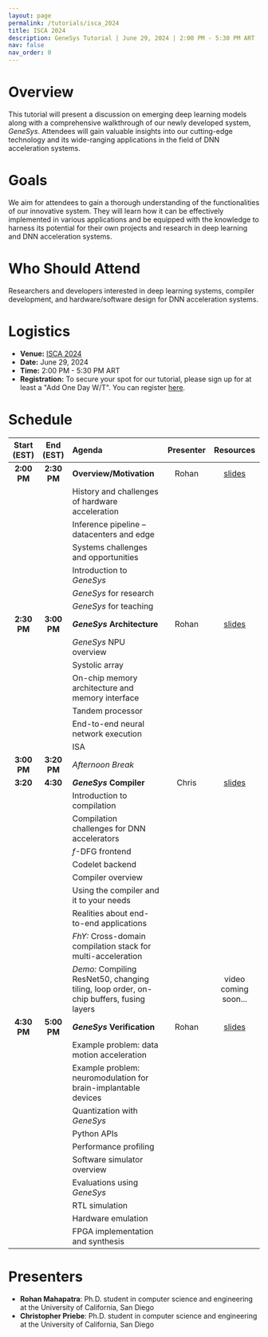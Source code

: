 ```yaml
---
layout: page
permalink: /tutorials/isca_2024
title: ISCA 2024
description: GeneSys Tutorial | June 29, 2024 | 2:00 PM - 5:30 PM ART | Quebracho A
nav: false
nav_order: 0
---
```


# Overview
This tutorial will present a discussion on emerging deep learning models along with a comprehensive walkthrough of our newly developed system, _GeneSys_.
Attendees will gain valuable insights into our cutting-edge technology and its wide-ranging applications in the field of DNN acceleration systems.

# Goals
We aim for attendees to gain a thorough understanding of the functionalities of our innovative system.
They will learn how it can be effectively implemented in various applications and be equipped with the knowledge to harness its potential for their own projects and research in deep learning and DNN acceleration systems.

# Who Should Attend
Researchers and developers interested in deep learning systems, compiler development, and hardware/software design for DNN acceleration systems.

# Logistics
- **Venue:** [ISCA 2024](https://www.iscaconf.org/isca2024/)
- **Date:** June 29, 2024
- **Time:** 2:00 PM - 5:30 PM ART
- **Registration:** To secure your spot for our tutorial, please sign up for at least a "Add One Day W/T". You can register [here](https://whova.com/portal/registration/iscai_202406/).

# Schedule

| Start (EST) | End (EST) | Agenda | Presenter | Resources |
| :---------: | :-------: | :----- | :-------: | :-------: | 
| **2:00 PM** | **2:30 PM** | **Overview/Motivation** | Rohan | [slides](https://drive.google.com/file/d/1w3bcczA0BKzD_iNIj6pa1GQN1lZFiON1/view?usp=sharing) |
| | | History and challenges of hardware acceleration | | |
| | | Inference pipeline – datacenters and edge | | |
| | | Systems challenges and opportunities | | |
| | | Introduction to _GeneSys_ | | |
| | | _GeneSys_ for research | | |
| | | _GeneSys_ for teaching | | |
| **2:30 PM** | **3:00 PM** | **_GeneSys_ Architecture** | Rohan | [slides](https://drive.google.com/file/d/1xSemMwqMLhg7LXJhCduiGvFAg03PYB1H/view?usp=sharing) | 
| | | _GeneSys_ NPU overview | | |
| | | Systolic array | | |
| | | On-chip memory architecture and memory interface | | |
| | | Tandem processor | | |
| | | End-to-end neural network execution | | |
| | | ISA | | |
| **3:00 PM** | **3:20 PM** | *Afternoon Break* | | | 
| **3:20** | **4:30** | **_GeneSys_ Compiler** | Chris | [slides](https://drive.google.com/file/d/1QCDOrf_RhJsPCZMhajkGqgrGl7SqovaR/view?usp=sharing) |
| | | Introduction to compilation | | |
| | | Compilation challenges for DNN accelerators | | |
| | | _f_-DFG frontend | | |
| | | Codelet backend | | |
| | | Compiler overview | | |
| | | Using the compiler and it to your needs | | |
| | | Realities about end-to-end applications | | |
| | | *FhY:* Cross-domain compilation stack for multi-acceleration | | |
| | | *Demo:* Compiling ResNet50, changing tiling, loop order, on-chip buffers, fusing layers | | video coming soon... |
| **4:30 PM** | **5:00 PM** | **_GeneSys_ Verification** | Rohan | [slides](https://drive.google.com/file/d/1CTaIY1l5P1EwqZbEa5CEp7FIQYf59hoQ/view?usp=sharing) |
| | | Example problem: data motion acceleration | | |
| | | Example problem: neuromodulation for brain-implantable devices | | |
| | | Quantization with *GeneSys* | | |
| | | Python APIs | | |
| | | Performance profiling | | |
| | | Software simulator overview | | |
| | | Evaluations using *GeneSys* | | |
| | | RTL simulation | | |
| | | Hardware emulation | | |
| | | FPGA implementation and synthesis | | |

# Presenters
- **Rohan Mahapatra**: Ph.D. student in computer science and engineering at the University of California, San Diego
- **Christopher Priebe**: Ph.D. student in computer science and engineering at the University of California, San Diego

